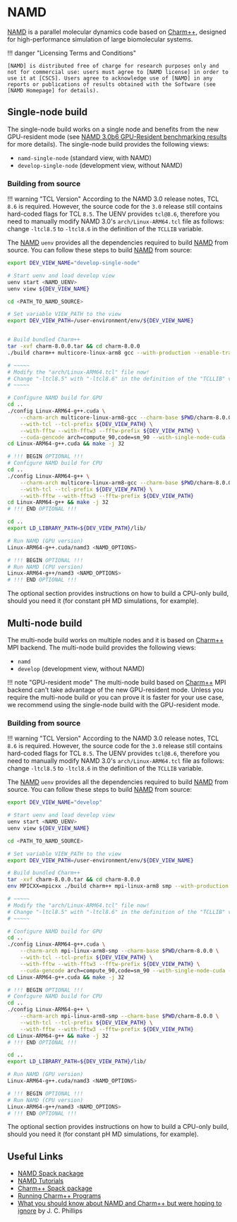 # NAMD

[NAMD] is a parallel molecular dynamics code based on [Charm++], designed for high-performance simulation of large biomolecular systems.

!!! danger "Licensing Terms and Conditions"
    
    [NAMD] is distributed free of charge for research purposes only and not for commercial use: users must agree to [NAMD license] in order to use it at [CSCS]. Users agree to acknowledge use of [NAMD] in any reports or publications of results obtained with the Software (see [NAMD Homepage] for details).

## Single-node build

The single-node build works on a single node and benefits from the new GPU-resident mode (see [NAMD 3.0b6 GPU-Resident benchmarking results] for more details). The single-node build provides the following views:

* `namd-single-node` (standard view, with NAMD)
* `develop-single-node` (development view, without NAMD)

### Building from source

!!! warning "TCL Version"
    According to the NAMD 3.0 release notes, TCL `8.6` is required. However, the source code for the `3.0` release still contains hard-coded
    flags for TCL `8.5`. The UENV provides `tcl@8.6`, therefore you need to manually modify NAMD 3.0's `arch/Linux-ARM64.tcl` file as follows:
    change `-ltcl8.5` to `-ltcl8.6` in the definition of the `TCLLIB` variable.

The [NAMD] `uenv` provides all the dependencies required to build [NAMD] from source. You can follow these steps to build [NAMD] from source:

```bash
export DEV_VIEW_NAME="develop-single-node"

# Start uenv and load develop view
uenv start <NAMD_UENV>
uenv view ${DEV_VIEW_NAME}

cd <PATH_TO_NAMD_SOURCE>

# Set variable VIEW_PATH to the view
export DEV_VIEW_PATH=/user-environment/env/${DEV_VIEW_NAME}


# Build bundled Charm++
tar -xvf charm-8.0.0.tar && cd charm-8.0.0
./build charm++ multicore-linux-arm8 gcc --with-production --enable-tracing -j 32

# ~~~~~
# Modify the "arch/Linux-ARM64.tcl" file now!
# Change "-ltcl8.5" with "-ltcl8.6" in the definition of the "TCLLIB" variable
# ~~~~~

# Configure NAMD build for GPU
cd .. 
./config Linux-ARM64-g++.cuda \
    --charm-arch multicore-linux-arm8-gcc --charm-base $PWD/charm-8.0.0 \
    --with-tcl --tcl-prefix ${DEV_VIEW_PATH} \
    --with-fftw --with-fftw3 --fftw-prefix ${DEV_VIEW_PATH} \
    --cuda-gencode arch=compute_90,code=sm_90 --with-single-node-cuda --with-cuda --cuda-prefix ${DEV_VIEW_PATH}
cd Linux-ARM64-g++.cuda && make -j 32

# !!! BEGIN OPTIONAL !!!
# Configure NAMD build for CPU
cd ..
./config Linux-ARM64-g++ \
    --charm-arch multicore-linux-arm8-gcc --charm-base $PWD/charm-8.0.0 \
    --with-tcl --tcl-prefix ${DEV_VIEW_PATH} \
    --with-fftw --with-fftw3 --fftw-prefix ${DEV_VIEW_PATH}
cd Linux-ARM64-g++ && make -j 32
# !!! END OPTIONAL !!!

cd ..
export LD_LIBRARY_PATH=${DEV_VIEW_PATH}/lib/

# Run NAMD (GPU version)
Linux-ARM64-g++.cuda/namd3 <NAMD_OPTIONS>

# !!! BEGIN OPTIONAL !!!
# Run NAMD (CPU version)
Linux-ARM64-g++/namd3 <NAMD_OPTIONS>
# !!! END OPTIONAL !!!
```

The optional section provides instructions on how to build a CPU-only build, should you need it (for constant pH MD simulations, for example).

## Multi-node build

The multi-node build works on multiple nodes and it is based on [Charm++] MPI backend. The multi-node build provides the following views:

* `namd`
* `develop` (development view, without NAMD)

!!! note "GPU-resident mode"
    The multi-node build based on [Charm++] MPI backend can't take advantage of the new GPU-resident mode. Unless you require the multi-node
    build or you can prove it is faster for your use case, we recommend using the single-node build with the GPU-resident mode.
    
### Building from source

!!! warning "TCL Version"
    According to the NAMD 3.0 release notes, TCL `8.6` is required. However, the source code for the `3.0` release still contains hard-coded
    flags for TCL `8.5`. The UENV provides `tcl@8.6`, therefore you need to manually modify NAMD 3.0's `arch/Linux-ARM64.tcl` file as follows:
    change `-ltcl8.5` to `-ltcl8.6` in the definition of the `TCLLIB` variable.

The [NAMD] `uenv` provides all the dependencies required to build [NAMD] from source. You can follow these steps to build [NAMD] from source:

```bash
export DEV_VIEW_NAME="develop"

# Start uenv and load develop view
uenv start <NAMD_UENV>
uenv view ${DEV_VIEW_NAME}

cd <PATH_TO_NAMD_SOURCE>

# Set variable VIEW_PATH to the view
export DEV_VIEW_PATH=/user-environment/env/${DEV_VIEW_NAME}

# Build bundled Charm++
tar -xvf charm-8.0.0.tar && cd charm-8.0.0
env MPICXX=mpicxx ./build charm++ mpi-linux-arm8 smp --with-production -j 32

# ~~~~~
# Modify the "arch/Linux-ARM64.tcl" file now!
# Change "-ltcl8.5" with "-ltcl8.6" in the definition of the "TCLLIB" variable
# ~~~~~

# Configure NAMD build for GPU
cd .. 
./config Linux-ARM64-g++.cuda \
    --charm-arch mpi-linux-arm8-smp --charm-base $PWD/charm-8.0.0 \
    --with-tcl --tcl-prefix ${DEV_VIEW_PATH} \
    --with-fftw --with-fftw3 --fftw-prefix ${DEV_VIEW_PATH} \
    --cuda-gencode arch=compute_90,code=sm_90 --with-single-node-cuda --with-cuda --cuda-prefix ${DEV_VIEW_PATH}
cd Linux-ARM64-g++.cuda && make -j 32

# !!! BEGIN OPTIONAL !!!
# Configure NAMD build for CPU
cd ..
./config Linux-ARM64-g++ \
    --charm-arch mpi-linux-arm8-smp --charm-base $PWD/charm-8.0.0 \
    --with-tcl --tcl-prefix ${DEV_VIEW_PATH} \
    --with-fftw --with-fftw3 --fftw-prefix ${DEV_VIEW_PATH}
cd Linux-ARM64-g++ && make -j 32
# !!! END OPTIONAL !!!

cd ..
export LD_LIBRARY_PATH=${DEV_VIEW_PATH}/lib/

# Run NAMD (GPU version)
Linux-ARM64-g++.cuda/namd3 <NAMD_OPTIONS>

# !!! BEGIN OPTIONAL !!!
# Run NAMD (CPU version)
Linux-ARM64-g++/namd3 <NAMD_OPTIONS>
# !!! END OPTIONAL !!!
```

The optional section provides instructions on how to build a CPU-only build, should you need it (for constant pH MD simulations, for example).

## Useful Links

* [NAMD Spack package]
* [NAMD Tutorials]
* [Charm++ Spack package]
* [Running Charm++ Programs]
* [What you should know about NAMD and Charm++ but were hoping to ignore] by J. C. Phillips

[Charm++]: https://charm.cs.uiuc.edu/ 
[Charm++ Spack package]: https://packages.spack.io/package.html?name=charmpp 
[CSCS]: https://www.cscs.ch
[NAMD]: http://www.ks.uiuc.edu/Research/namd/
[NAMD Homepage]: http://www.ks.uiuc.edu/Research/namd/
[NAMD license]: http://www.ks.uiuc.edu/Research/namd/license.html
[NAMD Tutorials]: http://www.ks.uiuc.edu/Training/Tutorials/index.html#namd
[NAMD Spack package]: https://packages.spack.io/package.html?name=namd
[Running Charm++ Programs]: https://charm.readthedocs.io/en/latest/charm++/manual.html#running-charm-programs
[What you should know about NAMD and Charm++ but were hoping to ignore]: https://dl.acm.org/doi/pdf/10.1145/3219104.3219134
[NAMD 3.0 new features]: https://www.ks.uiuc.edu/Research/namd/3.0/features.html
[NAMD 3.0b6 GPU-Resident benchmarking results]: https://www.ks.uiuc.edu/Research/namd/benchmarks/

